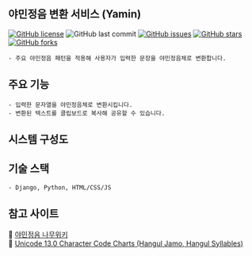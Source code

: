 ## 야민정음 변환 서비스 (Yamin)  
[![GitHub license](https://img.shields.io/github/license/ESTO-NETWORK/yamin?style=for-the-badge)](https://github.com/ESTO-NETWORK/yamin/blob/master/LICENSE)
![GitHub last commit](https://img.shields.io/github/last-commit/ESTO-NETWORK/yamin?style=for-the-badge)
[![GitHub issues](https://img.shields.io/github/issues/ESTO-NETWORK/yamin?style=for-the-badge)](https://github.com/ESTO-NETWORK/yamin/issues)
[![GitHub stars](https://img.shields.io/github/stars/ESTO-NETWORK/yamin?style=for-the-badge)](https://github.com/ESTO-NETWORK/yamin/stargazers)
[![GitHub forks](https://img.shields.io/github/forks/ESTO-NETWORK/yamin?style=for-the-badge)](https://github.com/ESTO-NETWORK/yamin/network) 
~~~
- 주요 야민정음 패턴을 적용해 사용자가 입력한 문장을 야민정음체로 변환합니다.
~~~

## 주요 기능
~~~
- 입력한 문자열을 야민정음체로 변환시킵니다.
- 변환된 텍스트를 클립보드로 복사해 공유할 수 있습니다.
~~~

## 시스템 구성도

## 기술 스택
~~~
- Django, Python, HTML/CSS/JS
~~~

## 참고 사이트
📙 [야민정음 나무위키](https://namu.wiki/w/%EC%95%BC%EB%AF%BC%EC%A0%95%EC%9D%8C)  
📘 [Unicode 13.0 Character Code Charts (Hangul Jamo, Hangul Syllables)](http://www.unicode.org/charts/)
